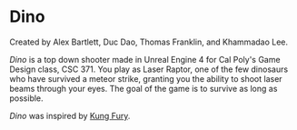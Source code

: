 # Dino

Created by Alex Bartlett, Duc Dao, Thomas Franklin, and Khammadao Lee.

_Dino_ is a top down shooter made in Unreal Engine 4 for Cal Poly's Game Design class, CSC 371. You play as Laser Raptor, one of the few dinosaurs who have survived a meteor strike, granting you the ability to shoot laser beams through your eyes. The goal of the game is to survive as long as possible.

_Dino_ was inspired by [Kung Fury](https://en.wikipedia.org/wiki/Kung_Fury).
